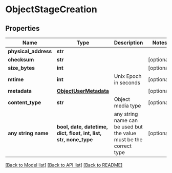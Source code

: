 # ObjectStageCreation


## Properties
Name | Type | Description | Notes
------------ | ------------- | ------------- | -------------
**physical_address** | **str** |  | 
**checksum** | **str** |  | [optional] 
**size_bytes** | **int** |  | [optional] 
**mtime** | **int** | Unix Epoch in seconds | [optional] 
**metadata** | [**ObjectUserMetadata**](ObjectUserMetadata.md) |  | [optional] 
**content_type** | **str** | Object media type | [optional] 
**any string name** | **bool, date, datetime, dict, float, int, list, str, none_type** | any string name can be used but the value must be the correct type | [optional]

[[Back to Model list]](../README.md#documentation-for-models) [[Back to API list]](../README.md#documentation-for-api-endpoints) [[Back to README]](../README.md)



